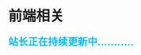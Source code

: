# 前端相关



<span style="font-weight: bold;text-align:left;font-size: 20px;color:#00bfff">站长正在持续更新中...........</span>







